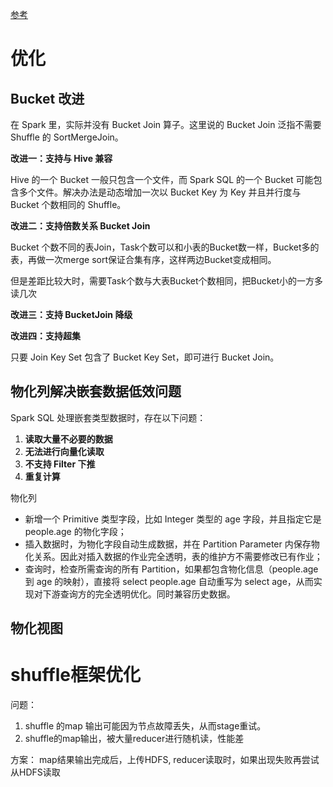 [参考](https://www.infoq.cn/article/xEwaUj8RN74lvbRpTBa5)

# 优化

## Bucket 改进

在 Spark 里，实际并没有 Bucket Join 算子。这里说的 Bucket Join 泛指不需要 Shuffle 的 SortMergeJoin。

**改进一：支持与 Hive 兼容**

Hive 的一个 Bucket 一般只包含一个文件，而 Spark SQL 的一个 Bucket 可能包含多个文件。解决办法是动态增加一次以 Bucket Key 为 Key 并且并行度与 Bucket 个数相同的 Shuffle。

**改进二：支持倍数关系 Bucket Join**

 Bucket 个数不同的表Join，Task个数可以和小表的Bucket数一样，Bucket多的表，再做一次merge sort保证合集有序，这样两边Bucket变成相同。

但是差距比较大时，需要Task个数与大表Bucket个数相同，把Bucket小的一方多读几次

**改进三：支持 BucketJoin 降级**

**改进四：支持超集**

只要 Join Key Set 包含了 Bucket Key Set，即可进行 Bucket Join。

## 物化列解决嵌套数据低效问题

Spark SQL 处理嵌套类型数据时，存在以下问题：

1. **读取大量不必要的数据**
2. **无法进行向量化读取**
3. **不支持 Filter 下推**
4. **重复计算**

物化列

- 新增一个 Primitive 类型字段，比如 Integer 类型的 age 字段，并且指定它是 people.age 的物化字段；
- 插入数据时，为物化字段自动生成数据，并在 Partition Parameter 内保存物化关系。因此对插入数据的作业完全透明，表的维护方不需要修改已有作业；
- 查询时，检查所需查询的所有 Partition，如果都包含物化信息（people.age 到 age 的映射），直接将 select people.age 自动重写为 select age，从而实现对下游查询方的完全透明优化。同时兼容历史数据。

## 物化视图

# shuffle框架优化

问题： 

1. shuffle 的map 输出可能因为节点故障丢失，从而stage重试。
2. shuffle的map输出，被大量reducer进行随机读，性能差

方案： map结果输出完成后，上传HDFS, reducer读取时，如果出现失败再尝试从HDFS读取